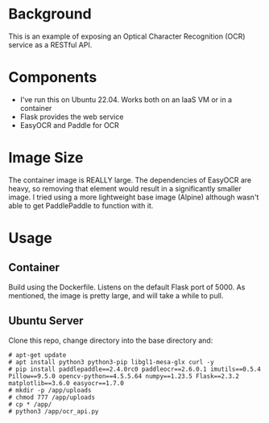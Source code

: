 # Background
This is an example of exposing an Optical Character Recognition (OCR) service as a RESTful API.
# Components
- I've run this on Ubuntu 22.04. Works both on an IaaS VM or in a container
- Flask provides the web service
- EasyOCR and Paddle for OCR
# Image Size
The container image is REALLY large. The dependencies of EasyOCR are heavy, so removing that element would result in a significantly smaller image.
I tried using a more lightweight base image (Alpine) although wasn't able to get PaddlePaddle to function with it.
# Usage
## Container
Build using the Dockerfile. Listens on the default Flask port of 5000.
As mentioned, the image is pretty large, and will take a while to pull.
## Ubuntu Server
Clone this repo, change directory into the base directory and:
```
# apt-get update
# apt install python3 python3-pip libgl1-mesa-glx curl -y
# pip install paddlepaddle==2.4.0rc0 paddleocr==2.6.0.1 imutils==0.5.4 Pillow==9.5.0 opencv-python==4.5.5.64 numpy==1.23.5 Flask==2.3.2 matplotlib==3.6.0 easyocr==1.7.0
# mkdir -p /app/uploads
# chmod 777 /app/uploads
# cp * /app/
# python3 /app/ocr_api.py
```
